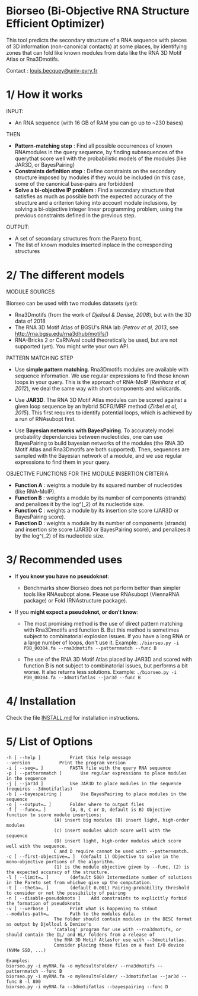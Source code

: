 Biorseo (Bi-Objective RNA Structure Efficient Optimizer)
===================================

This tool predicts the secondary structure of a RNA sequence with pieces of 3D information (non-canonical contacts) at some places, 
by identifying zones that can fold like known modules from data like the RNA 3D Motif Atlas or Rna3Dmotifs.

Contact : louis.becquey@univ-evry.fr

1/ How it works
===================================
INPUT:
- An RNA sequence (with 16 GB of RAM you can go up to ~230 bases)

THEN
- **Pattern-matching step** : Find all possible occurrences of known RNAmodules in the query sequence, by finding subsequences of the querythat score well with the probabilistic models of the modules (like JAR3D, or BayesPairing)
- **Constraints  definition  step** : Define constraints on the secondary structure imposed by modules if they would be included (in this case, some of the canonical base-pairs are forbidden)
- **Solve a bi-objective IP problem** : Find a secondary structure that satisfies as much as possible both the expected accuracy of the structure and a criterion taking into account module inclusions, by solving a bi-objective integer linear programming problem, using the previous constraints defined in the previous step.

OUTPUT:
- A set of secondary structures from the Pareto front,
- The list of known modules inserted inplace in the corresponding structures

2/ The different models
==================================
MODULE SOURCES

Biorseo can be used with two modules datasets (yet):
* Rna3Dmotifs (from the work of *Djelloul & Denise, 2008*), but with the 3D data of 2018
* The RNA 3D Motif Atlas of BGSU's RNA lab (*Petrov et al, 2013*, see http://rna.bgsu.edu/rna3dhub/motifs/)
* RNA-Bricks 2 or CaRNAval could theoretically be used, but are not supported (yet). You might write your own API.

PATTERN MATCHING STEP
- Use **simple pattern matching**. Rna3Dmotifs modules are available with sequence information. We use regular expressions to find those known loops in your query. This is the approach of RNA-MoIP (*Reinharz et al, 2012*), we deal the same way with short components and wildcards.

- Use **JAR3D**. The RNA 3D Motif Atlas modules can be scored against a given loop sequence by an hybrid SCFG/MRF method (*Zirbel et al, 2015*). This first requires to identify potential loops, which is achieved by a run of RNAsubopt first.

- Use **Bayesian networks with BayesPairing**. To accurately model probability dependancies between nucleotides, one can use BayesPairing to build bayesian networks of the modules (the RNA 3D Motif Atlas and Rna3Dmotifs are both supported). Then, sequences are sampled with the Bayesian network of a module, and we use regular expressions to find them in your query.

OBJECTIVE FUNCTIONS FOR THE MODULE INSERTION CRITERIA

* **Function A** : weights a module by its squared number of nucleotides (like RNA-MoIP).
* **Function B** : weights a module by its number of components (strands) and penalizes it by the log^(_2) of its nucleotide size.
* **Function C** : weights a module by its insertion site score (JAR3D or BayesPairing score).
* **Function D** : weights a module by its number of components (strands) and insertion site score (JAR3D or BayesPairing score), and penalizes it by the log^(_2) of its nucleotide size.

3/ Recommended uses
==================================
- If **you know you have no pseudoknot**:
    * Benchmarks show Biorseo does not perform better than simpler tools like RNAsubopt alone. Please use RNAsubopt (ViennaRNA package) or Fold (RNAstructure package).

- If you **might expect a pseudoknot, or don't know**:
    * The most promising method is the use of direct pattern matching with Rna3Dmotifs and function B. But this method is sometimes subject to combinatorial explosion issues. If you have a long RNA or a large number of loops, don't use it. Example:
    `./biorseo.py -i PDB_00304.fa --rna3dmotifs --patternmatch --func B`
    
    * The use of the RNA 3D Motif Atlas placed by JAR3D and scored with function B is not subject to combinatorial issues, but performs a bit worse. It also returns less solutions. Example:
    `./biorseo.py -i PDB_00304.fa --3dmotifatlas --jar3d --func B`


4/ Installation
==================================
Check the file [INSTALL.md](INSTALL.md) for installation instructions.

5/ List of Options
==================================
```
-h [ --help ]			Print this help message
--version			Print the program version
-i [ --seq=… ]			FASTA file with the query RNA sequence
-p [ --patternmatch ]		Use regular expressions to place modules in the sequence
-j [ --jar3d ]			Use JAR3D to place modules in the sequence (requires --3dmotifatlas)
-b [ --bayespairing ]		Use BayesPairing to place modules in the sequence
-o [ --output=… ]		Folder where to output files
-f [ --func=… ]			(A, B, C or D, default is B) Objective function to score module insertions:
				  (A) insert big modules (B) insert light, high-order modules
				  (c) insert modules which score well with the sequence
				  (D) insert light, high-order modules which score well with the sequence.
				  C and D require cannot be used with --patternmatch.
-c [ --first-objective=… ]	(default 1) Objective to solve in the mono-objective portions of the algorithm.
				  (1) is the module objective given by --func, (2) is the expected accuracy of the structure.
-l [ --limit=… ]		(default 500) Intermediate number of solutions in the Pareto set from whichwe give up the computation.
-t [ --theta=… ]		(default 0.001) Pairing-probability threshold to consider or not the possibility of pairing
-n [ --disable-pseudoknots ]	Add constraints to explicitly forbid the formation of pseudoknots
-v [ --verbose ]		Print what is happening to stdout
--modules-path=…		Path to the modules data.
				  The folder should contain modules in the DESC format as output by Djelloul & Denise's
				  'catalog' program for use with --rna3dmotifs, or should contain the IL/ and HL/ folders from a release of
				  the RNA 3D Motif Atlasfor use with --3dmotifatlas.
				  Consider placing these files on a fast I/O device (NVMe SSD, ...)

Examples:
biorseo.py -i myRNA.fa -o myResultsFolder/ --rna3dmotifs --patternmatch --func B
biorseo.py -i myRNA.fa -o myResultsFolder/ --3dmotifatlas --jar3d --func B -l 800
biorseo.py -i myRNA.fa --3dmotifatlas --bayespairing --func D
```
